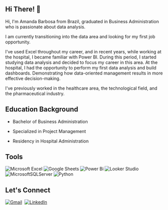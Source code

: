## Hi There! 👋

Hi, I'm Amanda Barbosa from Brazil, graduated in Business Administration who is passionate about data analysis.

I am currently transitioning into the data area and looking for my first job opportunity.

I've used Excel throughout my career, and in recent years, while working at the hospital, I became familiar with Power BI.
During this period, I started studying data analysis and decided to focus my career in this area.
At the hospital, I had the opportunity to perform my first data analysis and build dashboards. Demonstrating how data-oriented management results in more effective decision-making.

I've previously worked in the healthcare area, the technological field, and the pharmaceutical industry.

## Education Background

* Bachelor of Business Administration

* Specialized in Project Management

* Residency in Hospital Administration

## Tools

![Microsoft Excel](https://img.shields.io/badge/Microsoft_Excel-217346?style=for-the-badge&logo=microsoft-excel&logoColor=white)
![Google Sheets](https://img.shields.io/badge/Google%20Sheets-34A853?style=for-the-badge&logo=google-sheets&logoColor=white)
![Power Bi](https://img.shields.io/badge/power_bi-F2C811?style=for-the-badge&logo=powerbi&logoColor=black)
![Looker Studio](https://img.shields.io/badge/Looker_Studio-4387f4?style=for-the-badge&logo=looker-studio&logoColor=white)
![MicrosoftSQLServer](https://img.shields.io/badge/Microsoft%20SQL%20Sever-CC2927?style=for-the-badge&logo=microsoft%20sql%20server&logoColor=white)
![Python](https://img.shields.io/badge/python-3670A0?style=for-the-badge&logo=python&logoColor=ffdd54)

## Let's Connect

<a href="mailto:amandabarbosajf@gmail.com"><img src="https://img.shields.io/badge/gmail-%23D14836.svg?&style=for-the-badge&logo=gmail&logoColor=white" alt="Gmail"/></a>&nbsp;
<a href="[www.linkedin.com/in/amanda-nascimentobarbosa/](https://www.linkedin.com/in/amanda-do-nascimento-barbosa/)"><img src="https://img.shields.io/badge/linkedin-%230077B5.svg?&style=for-the-badge&logo=linkedin&logoColor=white" alt="LinkedIn" /></a>&nbsp;
